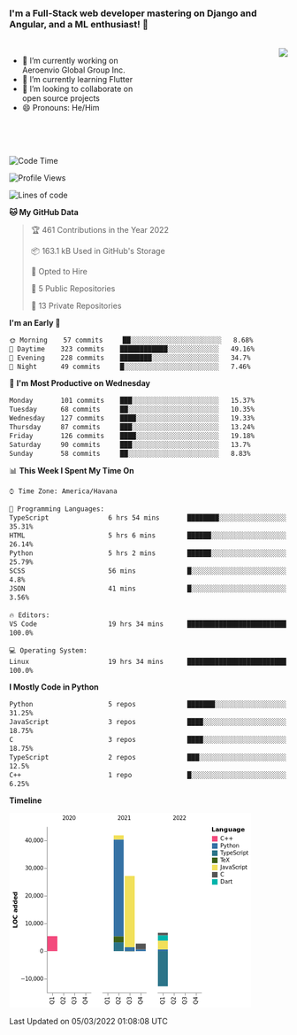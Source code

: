 ### I'm a Full-Stack web developer mastering on Django and Angular, and a ML enthusiast!  👋

<br/>

<img align="right" height="250"  src="https://media1.giphy.com/media/qgQUggAC3Pfv687qPC/giphy.gif?cid=ecf05e470ttfxgsj072btembitu1zn4ti3t3cdyg4jo5b3by&rid=giphy.gif&ct=g" />

 <div style="width:50%">
    <ul>
      <li>🔭 I’m currently working on Aeroenvio Global Group Inc.</li>
      <li>🌱 I’m currently learning Flutter</li>
      <li>👯 I’m looking to collaborate on open source projects</li>
      <li>😄 Pronouns: He/Him</li>
<!--       <li>⚡ Fun fact: I started my first professional project for a company as web dev without knowing any JS </li> -->
    </ul>
  </div>
  
<br/><br/><br/>


<!--START_SECTION:waka-->
![Code Time](http://img.shields.io/badge/Code%20Time-41%20hrs%2055%20mins-blue)

![Profile Views](http://img.shields.io/badge/Profile%20Views-25-blue)

![Lines of code](https://img.shields.io/badge/From%20Hello%20World%20I%27ve%20Written-71%20Thousand%20lines%20of%20code-blue)

**🐱 My GitHub Data** 

> 🏆 461 Contributions in the Year 2022
 > 
> 📦 163.1 kB Used in GitHub's Storage 
 > 
> 💼 Opted to Hire
 > 
> 📜 5 Public Repositories 
 > 
> 🔑 13 Private Repositories  
 > 
**I'm an Early 🐤** 

```text
🌞 Morning    57 commits     ██░░░░░░░░░░░░░░░░░░░░░░░   8.68% 
🌆 Daytime    323 commits    ████████████░░░░░░░░░░░░░   49.16% 
🌃 Evening    228 commits    ████████░░░░░░░░░░░░░░░░░   34.7% 
🌙 Night      49 commits     █░░░░░░░░░░░░░░░░░░░░░░░░   7.46%

```
📅 **I'm Most Productive on Wednesday** 

```text
Monday       101 commits    ███░░░░░░░░░░░░░░░░░░░░░░   15.37% 
Tuesday      68 commits     ██░░░░░░░░░░░░░░░░░░░░░░░   10.35% 
Wednesday    127 commits    ████░░░░░░░░░░░░░░░░░░░░░   19.33% 
Thursday     87 commits     ███░░░░░░░░░░░░░░░░░░░░░░   13.24% 
Friday       126 commits    ████░░░░░░░░░░░░░░░░░░░░░   19.18% 
Saturday     90 commits     ███░░░░░░░░░░░░░░░░░░░░░░   13.7% 
Sunday       58 commits     ██░░░░░░░░░░░░░░░░░░░░░░░   8.83%

```


📊 **This Week I Spent My Time On** 

```text
⌚︎ Time Zone: America/Havana

💬 Programming Languages: 
TypeScript               6 hrs 54 mins       ████████░░░░░░░░░░░░░░░░░   35.31% 
HTML                     5 hrs 6 mins        ██████░░░░░░░░░░░░░░░░░░░   26.14% 
Python                   5 hrs 2 mins        ██████░░░░░░░░░░░░░░░░░░░   25.79% 
SCSS                     56 mins             █░░░░░░░░░░░░░░░░░░░░░░░░   4.8% 
JSON                     41 mins             █░░░░░░░░░░░░░░░░░░░░░░░░   3.56%

🔥 Editors: 
VS Code                  19 hrs 34 mins      █████████████████████████   100.0%

💻 Operating System: 
Linux                    19 hrs 34 mins      █████████████████████████   100.0%

```

**I Mostly Code in Python** 

```text
Python                   5 repos             ███████░░░░░░░░░░░░░░░░░░   31.25% 
JavaScript               3 repos             ████░░░░░░░░░░░░░░░░░░░░░   18.75% 
C                        3 repos             ████░░░░░░░░░░░░░░░░░░░░░   18.75% 
TypeScript               2 repos             ███░░░░░░░░░░░░░░░░░░░░░░   12.5% 
C++                      1 repo              █░░░░░░░░░░░░░░░░░░░░░░░░   6.25%

```


**Timeline**

![Chart not found](https://raw.githubusercontent.com/dfg-98/dfg-98/main/charts/bar_graph.png) 


 Last Updated on 05/03/2022 01:08:08 UTC
<!--END_SECTION:waka-->
